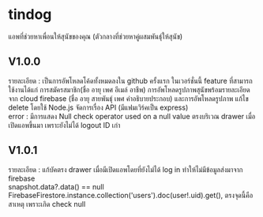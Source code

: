 # tindog

แอพที่ช่วยหาเพื่อนให้สุนัขของคุณ (ตัวกลางที่ช่วยหาคู่ผสมพันธุ์ให้สุนัข)

## V1.0.0
รายละเอียด : เป็นการอัพโหลดโค้ดทั้งหมดลงใน github ครั้งแรก ในเวอร์ชั่นนี้ feature ที่สามารถใช้งานได้แก่ การสมัครสมาชิก(ชื่อ อายุ เพศ อีเมล์ อาชีพ) การอัพโหลดรูปภาพสุนัขพร้อมรายละเอียดจาก cloud firebase (ชื่อ อายุ สายพันธ์ุ เพศ คำอธิบายประกอบ) และการอัพโหลดรูปภาพ แก้ไข delete โดยใช้ Node.js จัดการเรื่อง API (มีแฟมเวิร์คเป็น express) <br>
error : มีการแสดง Null check operator used on a null value ตรงบริเวณ drawer เมื่อเปิดแอพขึ้นมา เพราะยังไม่ได้ logout ID เก่า

## V1.0.1
รายละเอียด : แก้บัคตรง drawer เมื่อมีเปิดแอพโดยที่ยังไม่ได้ log in ทำให้ไม่มีข้อมูลส่งมาจาก firebase <br>
snapshot.data?.data() == null <br>
FirebaseFirestore.instance.collection('users').doc(user!.uid).get(), ตรงจุดนี้คือสาเหตุ เพราะเกิด check null
